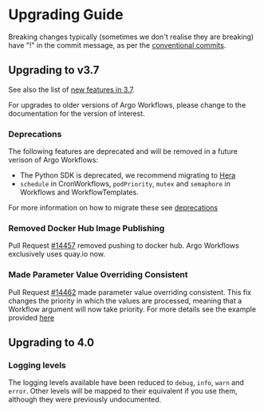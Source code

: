 # Upgrading Guide

Breaking changes  typically (sometimes we don't realise they are breaking) have "!" in the commit message, as per
the [conventional commits](https://www.conventionalcommits.org/en/v1.0.0/#summary).

## Upgrading to v3.7

See also the list of [new features in 3.7](new-features.md).

For upgrades to older versions of Argo Workflows, please change to the documentation for the version of interest.

### Deprecations

The following features are deprecated and will be removed in a future verison of Argo Workflows:

* The Python SDK is deprecated, we recommend migrating to [Hera](https://github.com/argoproj-labs/hera)
* `schedule` in CronWorkflows, `podPriority`, `mutex` and `semaphore` in Workflows and WorkflowTemplates.

For more information on how to migrate these see [deprecations](deprecations.md)

### Removed Docker Hub Image Publishing

Pull Request [#14457](https://github.com/argoproj/argo-workflows/pull/14457) removed pushing to docker hub.
Argo Workflows exclusively uses quay.io now.

### Made Parameter Value Overriding Consistent

Pull Request [#14462](https://github.com/argoproj/argo-workflows/pull/14462) made parameter value overriding consistent.
This fix changes the priority in which the values are processed, meaning that a Workflow argument will now take priority.
For more details see the example provided [here](https://github.com/argoproj/argo-workflows/issues/14426)

## Upgrading to 4.0

### Logging levels

The logging levels available have been reduced to `debug`, `info`, `warn` and `error`.
Other levels will be mapped to their equivalent if you use them, although they were previously undocumented.
